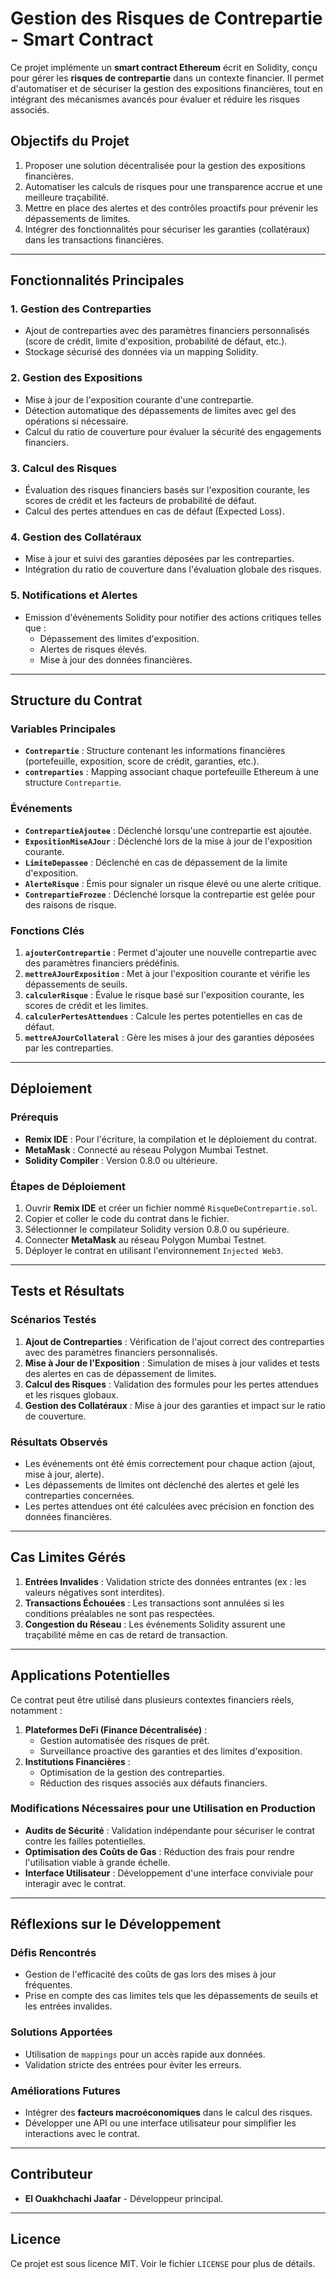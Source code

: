 # Gestion des Risques de Contrepartie - Smart Contract

Ce projet implémente un **smart contract Ethereum** écrit en Solidity, conçu pour gérer les **risques de contrepartie** dans un contexte financier. Il permet d'automatiser et de sécuriser la gestion des expositions financières, tout en intégrant des mécanismes avancés pour évaluer et réduire les risques associés.

## **Objectifs du Projet**
1. Proposer une solution décentralisée pour la gestion des expositions financières.
2. Automatiser les calculs de risques pour une transparence accrue et une meilleure traçabilité.
3. Mettre en place des alertes et des contrôles proactifs pour prévenir les dépassements de limites.
4. Intégrer des fonctionnalités pour sécuriser les garanties (collatéraux) dans les transactions financières.

---

## **Fonctionnalités Principales**

### 1. Gestion des Contreparties
- Ajout de contreparties avec des paramètres financiers personnalisés (score de crédit, limite d'exposition, probabilité de défaut, etc.).
- Stockage sécurisé des données via un mapping Solidity.

### 2. Gestion des Expositions
- Mise à jour de l'exposition courante d'une contrepartie.
- Détection automatique des dépassements de limites avec gel des opérations si nécessaire.
- Calcul du ratio de couverture pour évaluer la sécurité des engagements financiers.

### 3. Calcul des Risques
- Évaluation des risques financiers basés sur l'exposition courante, les scores de crédit et les facteurs de probabilité de défaut.
- Calcul des pertes attendues en cas de défaut (Expected Loss).

### 4. Gestion des Collatéraux
- Mise à jour et suivi des garanties déposées par les contreparties.
- Intégration du ratio de couverture dans l'évaluation globale des risques.

### 5. Notifications et Alertes
- Emission d'événements Solidity pour notifier des actions critiques telles que :
  - Dépassement des limites d'exposition.
  - Alertes de risques élevés.
  - Mise à jour des données financières.

---

## **Structure du Contrat**

### Variables Principales
- **`Contrepartie`** : Structure contenant les informations financières (portefeuille, exposition, score de crédit, garanties, etc.).
- **`contreparties`** : Mapping associant chaque portefeuille Ethereum à une structure `Contrepartie`.

### Événements
- **`ContrepartieAjoutee`** : Déclenché lorsqu'une contrepartie est ajoutée.
- **`ExpositionMiseAJour`** : Déclenché lors de la mise à jour de l'exposition courante.
- **`LimiteDepassee`** : Déclenché en cas de dépassement de la limite d'exposition.
- **`AlerteRisque`** : Émis pour signaler un risque élevé ou une alerte critique.
- **`ContrepartieFrozee`** : Déclenché lorsque la contrepartie est gelée pour des raisons de risque.

### Fonctions Clés
1. **`ajouterContrepartie`** : Permet d'ajouter une nouvelle contrepartie avec des paramètres financiers prédéfinis.
2. **`mettreAJourExposition`** : Met à jour l'exposition courante et vérifie les dépassements de seuils.
3. **`calculerRisque`** : Évalue le risque basé sur l'exposition courante, les scores de crédit et les limites.
4. **`calculerPertesAttendues`** : Calcule les pertes potentielles en cas de défaut.
5. **`mettreAJourCollateral`** : Gère les mises à jour des garanties déposées par les contreparties.

---

## **Déploiement**

### Prérequis
- **Remix IDE** : Pour l'écriture, la compilation et le déploiement du contrat.
- **MetaMask** : Connecté au réseau Polygon Mumbai Testnet.
- **Solidity Compiler** : Version 0.8.0 ou ultérieure.

### Étapes de Déploiement
1. Ouvrir **Remix IDE** et créer un fichier nommé `RisqueDeContrepartie.sol`.
2. Copier et coller le code du contrat dans le fichier.
3. Sélectionner le compilateur Solidity version 0.8.0 ou supérieure.
4. Connecter **MetaMask** au réseau Polygon Mumbai Testnet.
5. Déployer le contrat en utilisant l'environnement `Injected Web3`.

---

## **Tests et Résultats**

### Scénarios Testés
1. **Ajout de Contreparties** : Vérification de l'ajout correct des contreparties avec des paramètres financiers personnalisés.
2. **Mise à Jour de l'Exposition** : Simulation de mises à jour valides et tests des alertes en cas de dépassement de limites.
3. **Calcul des Risques** : Validation des formules pour les pertes attendues et les risques globaux.
4. **Gestion des Collatéraux** : Mise à jour des garanties et impact sur le ratio de couverture.

### Résultats Observés
- Les événements ont été émis correctement pour chaque action (ajout, mise à jour, alerte).
- Les dépassements de limites ont déclenché des alertes et gelé les contreparties concernées.
- Les pertes attendues ont été calculées avec précision en fonction des données financières.

---

## **Cas Limites Gérés**

1. **Entrées Invalides** : Validation stricte des données entrantes (ex : les valeurs négatives sont interdites).
2. **Transactions Échouées** : Les transactions sont annulées si les conditions préalables ne sont pas respectées.
3. **Congestion du Réseau** : Les événements Solidity assurent une traçabilité même en cas de retard de transaction.

---

## **Applications Potentielles**

Ce contrat peut être utilisé dans plusieurs contextes financiers réels, notamment :
1. **Plateformes DeFi (Finance Décentralisée)** :
   - Gestion automatisée des risques de prêt.
   - Surveillance proactive des garanties et des limites d'exposition.
2. **Institutions Financières** :
   - Optimisation de la gestion des contreparties.
   - Réduction des risques associés aux défauts financiers.

### Modifications Nécessaires pour une Utilisation en Production
- **Audits de Sécurité** : Validation indépendante pour sécuriser le contrat contre les failles potentielles.
- **Optimisation des Coûts de Gas** : Réduction des frais pour rendre l'utilisation viable à grande échelle.
- **Interface Utilisateur** : Développement d'une interface conviviale pour interagir avec le contrat.

---

## **Réflexions sur le Développement**

### Défis Rencontrés
- Gestion de l'efficacité des coûts de gas lors des mises à jour fréquentes.
- Prise en compte des cas limites tels que les dépassements de seuils et les entrées invalides.

### Solutions Apportées
- Utilisation de `mappings` pour un accès rapide aux données.
- Validation stricte des entrées pour éviter les erreurs.

### Améliorations Futures
- Intégrer des **facteurs macroéconomiques** dans le calcul des risques.
- Développer une API ou une interface utilisateur pour simplifier les interactions avec le contrat.

---

## **Contributeur**
- **El Ouakhchachi Jaafar** - Développeur principal.

---

## **Licence**
Ce projet est sous licence MIT. Voir le fichier `LICENSE` pour plus de détails.

